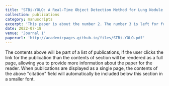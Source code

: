 ```yaml
---
title: "STBi-YOLO: A Real-Time Object Detection Method for Lung Nodule Recognition"
collection: publications
category: manuscripts
excerpt: 'This paper is about the number 2. The number 3 is left for future work.'
date: 2022-07-18
venue: 'Journal 1'
paperurl: 'http://academicpages.github.io/files/STBi-YOLO.pdf'
---
```


The contents above will be part of a list of publications, if the user clicks the link for the publication than the contents of section will be rendered as a full page, allowing you to provide more information about the paper for the reader. When publications are displayed as a single page, the contents of the above "citation" field will automatically be included below this section in a smaller font.

